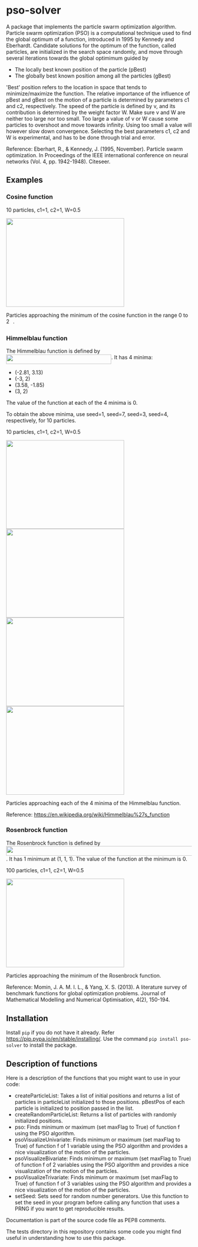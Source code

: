 # pso-solver
A package that implements the particle swarm optimization algorithm.
Particle swarm optimization (PSO) is a computational technique used to find the global optimum of a function,
introduced in 1995 by Kennedy and Eberhardt.
Candidate solutions for the optimum of the function, called particles, are initialized in the search space randomly,
and move through several iterations towards the global optimimum guided by
* The locally best known position of the particle (pBest)
* The globally best known position among all the particles (gBest)

'Best' position refers to the location in space that tends to minimize/maximize the function.
The relative importance of the influence of pBest and gBest on the motion of a particle is determined by parameters c1 and c2, respectively.
The speed of the particle is defined by v, and its contribution is determined by the weight factor W.
Make sure v and W are neither too large nor too small.
Too large a value of v or W cause some particles to overshoot and move towards infinity.
Using too small a value will however slow down convergence.
Selecting the best parameters c1, c2 and W is experimental, and has to be done through trial and error.

Reference:
Eberhart, R., & Kennedy, J. (1995, November). Particle swarm optimization. In Proceedings of the IEEE international conference on neural networks (Vol. 4, pp. 1942-1948). Citeseer.

## Examples

### Cosine function
10 particles, c1=1, c2=1, W=0.5

<img src="https://github.com/nikhilkmr300/pso_solver/blob/master/images/cosine.png" width="320" height="240">

Particles approaching the minimum of the cosine function in the range 0 to 2<img src="/tex/f30fdded685c83b0e7b446aa9c9aa120.svg?invert_in_darkmode&sanitize=true" align=middle width=9.96010619999999pt height=14.15524440000002pt/>.

### Himmelblau function

The Himmelblau function is defined by <img src="/tex/ba8b638e550005abe23a2205683ba34e.svg?invert_in_darkmode&sanitize=true" align=middle width=285.31931999999995pt height=26.76175259999998pt/>.
It has 4 minima:
* (-2.81, 3.13)
* (-3, 2)
* (3.58, -1.85)
* (3, 2)

The value of the function at each of the 4 minima is 0.

To obtain the above minima, use seed=1, seed=7, seed=3, seed=4, respectively, for 10 particles.

10 particles, c1=1, c2=1, W=0.5

<img src="https://github.com/nikhilkmr300/pso_solver/blob/master/images/himmelblau_1.png" width="320" height="240"><img src="https://github.com/nikhilkmr300/pso_solver/blob/master/images/himmelblau_3.png" width="320" height="240"><img src="https://github.com/nikhilkmr300/pso_solver/blob/master/images/himmelblau_4.png" width="320" height="240"><img src="https://github.com/nikhilkmr300/pso_solver/blob/master/images/himmelblau_7.png" width="320" height="240">

Particles approaching each of the 4 minima of the Himmelblau function.

Reference: https://en.wikipedia.org/wiki/Himmelblau%27s_function

### Rosenbrock function

The Rosenbrock function is defined by <img src="/tex/b9d5c6a89f05e25ab6edbe87400354fd.svg?invert_in_darkmode&sanitize=true" align=middle width=518.2721181pt height=26.76175259999998pt/>.
It has 1 minimum at (1, 1, 1). The value of the function at the minimum is 0.

100 particles, c1=1, c2=1, W=0.5

<img src="https://github.com/nikhilkmr300/pso_solver/blob/master/images/rosenbrock.png" width="320" height="240">

Particles approaching the minimum of the Rosenbrock function.

Reference: Momin, J. A. M. I. L., & Yang, X. S. (2013). A literature survey of benchmark functions for global optimization problems. Journal of Mathematical Modelling and Numerical Optimisation, 4(2), 150-194.

## Installation
Install `pip` if you do not have it already. Refer https://pip.pypa.io/en/stable/installing/.
Use the command `pip install pso-solver` to install the package.

## Description of functions
Here is a description of the functions that you might want to use in your code:
* createParticleList: Takes a list of initial positions and returns a list of particles in particleList initialized to those positions.
pBestPos of each particle is initialized to position passed in the list.
* createRandomParticleList: Returns a list of particles with randomly initialized positions.
* pso: Finds minimum or maximum (set maxFlag to True) of function f using the PSO algorithm.
* psoVisualizeUnivariate: Finds minimum or maximum (set maxFlag to True) of function f of 1 variable using the PSO algorithm and provides a nice visualization of the motion of the particles.
* psoVisualizeBivariate: Finds minimum or maximum (set maxFlag to True) of function f of 2 variables using the PSO algorithm and provides a nice visualization of the motion of the particles.
* psoVisualizeTrivariate: Finds minimum or maximum (set maxFlag to True) of function f of 3 variables using the PSO algorithm and provides a nice visualization of the motion of the particles.
* setSeed: Sets seed for random number generators.
Use this function to set the seed in your program before calling any function that uses a PRNG if you want to get reproducible results.

Documentation is part of the source code file as PEP8 comments.

The tests directory in this repository contains some code you might find useful in understanding how to use this package.
